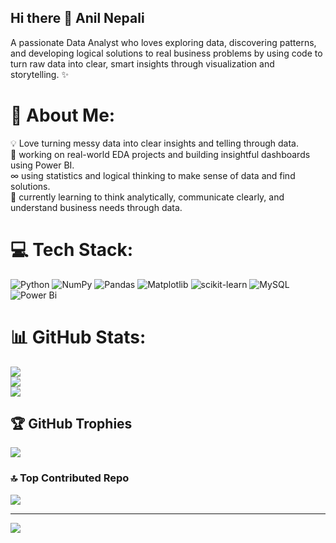 ## Hi there 👋 Anil Nepali
A passionate Data Analyst who loves exploring data, discovering patterns, and developing logical solutions to real business problems by using code to turn raw data into clear, smart insights through visualization and storytelling. ✨

# 💫 About Me:
💡 Love turning messy data into clear insights and telling through data.<br>🔭 working on real-world EDA projects and building insightful dashboards using Power BI.<br> ∞   using statistics and logical thinking to make sense of data and find solutions.<br>🌱  currently learning to think analytically, communicate clearly, and understand business needs through data.


# 💻 Tech Stack:
![Python](https://img.shields.io/badge/python-3670A0?style=for-the-badge&logo=python&logoColor=ffdd54) ![NumPy](https://img.shields.io/badge/numpy-%23013243.svg?style=for-the-badge&logo=numpy&logoColor=white) ![Pandas](https://img.shields.io/badge/pandas-%23150458.svg?style=for-the-badge&logo=pandas&logoColor=white) ![Matplotlib](https://img.shields.io/badge/Matplotlib-%23ffffff.svg?style=for-the-badge&logo=Matplotlib&logoColor=black) ![scikit-learn](https://img.shields.io/badge/scikit--learn-%23F7931E.svg?style=for-the-badge&logo=scikit-learn&logoColor=white) ![MySQL](https://img.shields.io/badge/mysql-4479A1.svg?style=for-the-badge&logo=mysql&logoColor=white) ![Power Bi](https://img.shields.io/badge/power_bi-F2C811?style=for-the-badge&logo=powerbi&logoColor=black)
# 📊 GitHub Stats:
![](https://github-readme-stats.vercel.app/api?username=anil-nepali&theme=dark&hide_border=false&include_all_commits=false&count_private=false)<br/>
![](https://nirzak-streak-stats.vercel.app/?user=anil-nepali&theme=dark&hide_border=false)<br/>
![](https://github-readme-stats.vercel.app/api/top-langs/?username=anil-nepali&theme=dark&hide_border=false&include_all_commits=false&count_private=false&layout=compact)

## 🏆 GitHub Trophies
![](https://github-profile-trophy.vercel.app/?username=anil-nepali&theme=radical&no-frame=false&no-bg=true&margin-w=4)

### 🔝 Top Contributed Repo
![](https://github-contributor-stats.vercel.app/api?username=anil-nepali&limit=5&theme=dark&combine_all_yearly_contributions=true)

---
[![](https://visitcount.itsvg.in/api?id=anil-nepali&icon=0&color=0)](https://visitcount.itsvg.in)

<!-- Proudly created with GPRM ( https://gprm.itsvg.in ) -->
